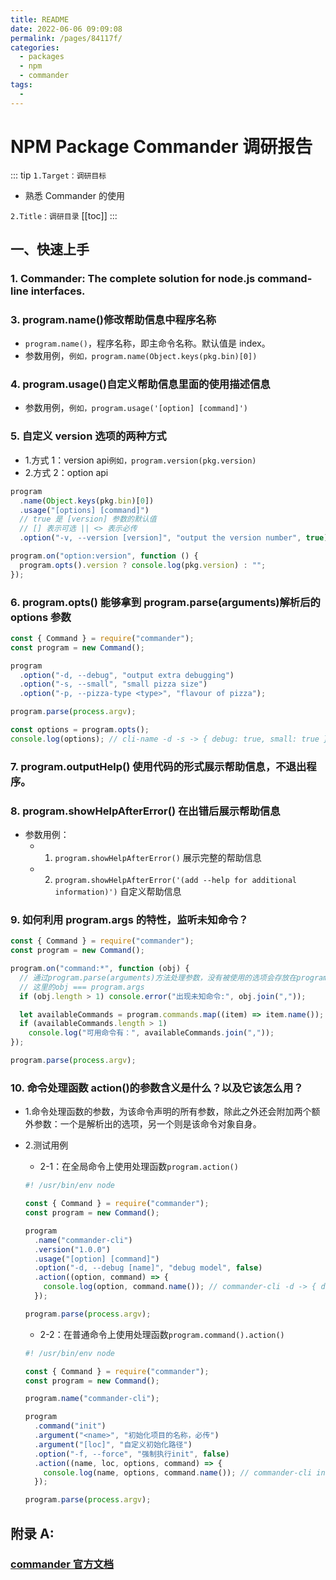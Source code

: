 ```yaml
---
title: README
date: 2022-06-06 09:09:08
permalink: /pages/84117f/
categories:
  - packages
  - npm
  - commander
tags:
  -
---
```


# NPM Package Commander 调研报告

::: tip
`1.Target：调研目标` <br>

- 熟悉 Commander 的使用

`2.Title：调研目录`
[[toc]]
:::

## 一、快速上手

### 1. Commander: The complete solution for node.js command-line interfaces.

### 3. program.name()修改帮助信息中程序名称

- `program.name()`，程序名称，即主命令名称。默认值是 index。
- 参数用例，`例如，program.name(Object.keys(pkg.bin)[0])`

### 4. program.usage()自定义帮助信息里面的使用描述信息

- 参数用例，`例如，program.usage('[option] [command]')`

### 5. 自定义 version 选项的两种方式

- 1.方式 1：version api`例如，program.version(pkg.version)`
- 2.方式 2：option api

```js
program
  .name(Object.keys(pkg.bin)[0])
  .usage("[options] [command]")
  // true 是 [version] 参数的默认值
  // [] 表示可选 || <> 表示必传
  .option("-v, --version [version]", "output the version number", true);

program.on("option:version", function () {
  program.opts().version ? console.log(pkg.version) : "";
});
```

### 6. program.opts() 能够拿到 program.parse(arguments)解析后的 options 参数

```js
const { Command } = require("commander");
const program = new Command();

program
  .option("-d, --debug", "output extra debugging")
  .option("-s, --small", "small pizza size")
  .option("-p, --pizza-type <type>", "flavour of pizza");

program.parse(process.argv);

const options = program.opts();
console.log(options); // cli-name -d -s -> { debug: true, small: true }
```

### 7. program.outputHelp() 使用代码的形式展示帮助信息，不退出程序。

### 8. program.showHelpAfterError() 在出错后展示帮助信息

- 参数用例：
  - 1. `program.showHelpAfterError()` 展示完整的帮助信息
  - 2. `program.showHelpAfterError('(add --help for additional information)')` 自定义帮助信息

### 9. 如何利用 program.args 的特性，监听未知命令？

```js
const { Command } = require("commander");
const program = new Command();

program.on("command:*", function (obj) {
  // 通过program.parse(arguments)方法处理参数，没有被使用的选项会存放在program.args数组中。
  // 这里的obj === program.args
  if (obj.length > 1) console.error("出现未知命令:", obj.join(","));

  let availableCommands = program.commands.map((item) => item.name());
  if (availableCommands.length > 1)
    console.log("可用命令有：", availableCommands.join(","));
});

program.parse(process.argv);
```

### 10. 命令处理函数 action()的参数含义是什么？以及它该怎么用？

- 1.命令处理函数的参数，为该命令声明的所有参数，除此之外还会附加两个额外参数：一个是解析出的选项，另一个则是该命令对象自身。
- 2.测试用例

  - 2-1：在全局命令上使用处理函数`program.action()`

  ```js
  #! /usr/bin/env node

  const { Command } = require("commander");
  const program = new Command();

  program
    .name("commander-cli")
    .version("1.0.0")
    .usage("[option] [command]")
    .option("-d, --debug [name]", "debug model", false)
    .action((option, command) => {
      console.log(option, command.name()); // commander-cli -d -> { debug: 'true' } commander-cli
    });

  program.parse(process.argv);
  ```

  - 2-2：在普通命令上使用处理函数`program.command().action()`

  ```js
  #! /usr/bin/env node

  const { Command } = require("commander");
  const program = new Command();

  program.name("commander-cli");

  program
    .command("init")
    .argument("<name>", "初始化项目的名称，必传")
    .argument("[loc]", "自定义初始化路径")
    .option("-f, --force", "强制执行init", false)
    .action((name, loc, options, command) => {
      console.log(name, options, command.name()); // commander-cli init project-name -f -> project-name { force: true } init
    });

  program.parse(process.argv);
  ```

## 附录 A:

### [commander 官方文档](https://github.com/tj/commander.js/blob/HEAD/Readme_zh-CN.md)
